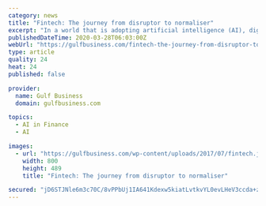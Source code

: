 ```yaml
---
category: news
title: "Fintech: The journey from disruptor to normaliser"
excerpt: "In a world that is adopting artificial intelligence (AI), digital cash and automation at incredible speed, it is necessary for companies to not only digitise but to disrupt and rethink simultaneously as well. As fintech infiltrates further across industries, automation is expected to form a large part of it. As it stands today, automated ..."
publishedDateTime: 2020-03-28T06:03:00Z
webUrl: "https://gulfbusiness.com/fintech-the-journey-from-disruptor-to-normaliser/"
type: article
quality: 24
heat: 24
published: false

provider:
  name: Gulf Business
  domain: gulfbusiness.com

topics:
  - AI in Finance
  - AI

images:
  - url: "https://gulfbusiness.com/wp-content/uploads/2017/07/fintech.jpg"
    width: 800
    height: 489
    title: "Fintech: The journey from disruptor to normaliser"

secured: "jD6STJNle6m3c70C/8vPPbUj1IA641Kdexw5kiatLvtkvYL0evLHeV3ccda+zqyiO1gZw4HTVpEQwhdm8WMvBx3gvsa6prXbH2MkBnKfj/r/F2b8EOo5+wTDbDOjm7rJf2H1wjRUYyKERCLwiF3wfi7RtfGtIggZPGKoifO6bIxMrcDDyOCoW9n+ErWv6zyoy0W6a31bfI2Z6gOtCjCQQy2qjPpW3Du8GViAT72KPLkwuGc0rdRue3jGtNhxWO9E1gaLEbCzqVQap19ZrkpupKfFULOp0lRzTCvnfjQMcUWLnSIWgURtAPbnV9CVx7NI;LoZzYERAAL0rPs83CRxsdw=="
---
```


